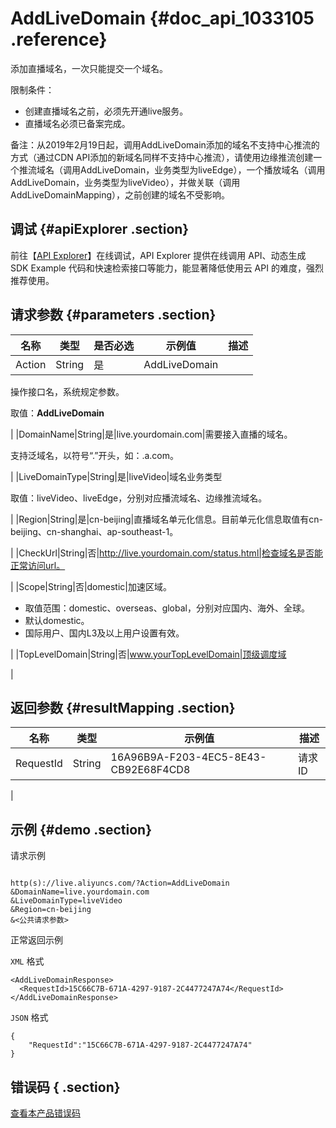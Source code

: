 # AddLiveDomain {#doc_api_1033105 .reference}

添加直播域名，一次只能提交一个域名。

限制条件：

-   创建直播域名之前，必须先开通live服务。
-   直播域名必须已备案完成。

备注：从2019年2月19日起，调用AddLiveDomain添加的域名不支持中心推流的方式（通过CDN API添加的新域名同样不支持中心推流），请使用边缘推流创建一个推流域名（调用AddLiveDomain，业务类型为liveEdge），一个播放域名（调用AddLiveDomain，业务类型为liveVideo），并做关联（调用AddLiveDomainMapping），之前创建的域名不受影响。

## 调试 {#apiExplorer .section}

前往【[API Explorer](https://api.aliyun.com/#product=live&api=AddLiveDomain)】在线调试，API Explorer 提供在线调用 API、动态生成 SDK Example 代码和快速检索接口等能力，能显著降低使用云 API 的难度，强烈推荐使用。

## 请求参数 {#parameters .section}

|名称|类型|是否必选|示例值|描述|
|--|--|----|---|--|
|Action|String|是|AddLiveDomain| 

 操作接口名，系统规定参数。

 取值：**AddLiveDomain**

 |
|DomainName|String|是|live.yourdomain.com|需要接入直播的域名。

 支持泛域名，以符号“.”开头，如：.a.com。

 |
|LiveDomainType|String|是|liveVideo|域名业务类型

 取值：liveVideo、liveEdge，分别对应播流域名、边缘推流域名。

 |
|Region|String|是|cn-beijing|直播域名单元化信息。目前单元化信息取值有cn-beijing、cn-shanghai、ap-southeast-1。

 |
|CheckUrl|String|否|http://live.yourdomain.com/status.html|检查域名是否能正常访问url。

 |
|Scope|String|否|domestic|加速区域。

 -   取值范围：domestic、overseas、global，分别对应国内、海外、全球。
-   默认domestic。
-   国际用户、国内L3及以上用户设置有效。

 |
|TopLevelDomain|String|否|www.yourTopLevelDomain|顶级调度域

 |

## 返回参数 {#resultMapping .section}

|名称|类型|示例值|描述|
|--|--|---|--|
|RequestId|String|16A96B9A-F203-4EC5-8E43-CB92E68F4CD8|请求ID

 |

## 示例 {#demo .section}

请求示例

``` {#request_demo}

http(s)://live.aliyuncs.com/?Action=AddLiveDomain
&DomainName=live.yourdomain.com
&LiveDomainType=liveVideo
&Region=cn-beijing
&<公共请求参数>

```

正常返回示例

`XML` 格式

``` {#xml_return_success_demo}
<AddLiveDomainResponse>
  <RequestId>15C66C7B-671A-4297-9187-2C4477247A74</RequestId>
</AddLiveDomainResponse>

```

`JSON` 格式

``` {#json_return_success_demo}
{
	"RequestId":"15C66C7B-671A-4297-9187-2C4477247A74"
}
```

## 错误码 { .section}

[查看本产品错误码](https://error-center.aliyun.com/status/product/live)

